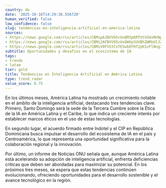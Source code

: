 ```yaml
---
country: do
date: '2025-10-16T14:29:36.556720'
human_verified: false
low_confidence: false
slug: tendencias-en-inteligencia-artificial-en-america-latina
sources:
- https://news.google.com/rss/articles/CBMipAJBVV95cUxQM3p6RTVtVGUxMnNpT0lQdk1CSHVrbWV3cGtIaGtteTg0dUFJRkVYNmIwYnlKakhLMjRDLUZ0SHVzbG4wbm5xUHRvVXVDNFZMb2x6NnJIemNrUE1fTktwSVliVDdiN0xieXJEeHByU215WTByXy03cGZMS1Npci1ZSWtYZjRYbHMzZzNBSDlRa2JVTGRIclhnYXZmcGNTNGE2TU9jOEthU0NoWE9oU0ZSNC1kTzU3Vm52LVNNUlpBU2IyMWV1X1VkcmtkZG1qU1Jpd0xkTXlpUS1ZZl9ad3RxUU50YUJiekRIcnJiTVhXdlVTczZNaHJpc0R5UF8tX2dzOURtaEJqcl9MNEc1THdOLXpjTlBFVng3Y2lxQTFIOHhMWm82?oc=5
- https://news.google.com/rss/articles/CBMi2AFBVV95cUxOWVpSUVBhZWRkUlJZNG42UE1tMXBvQ01GSkZaNHBEdHFzZ2EtYXo2N29CeENSbDA4UW12MGtaWUdjdWxxU0oxYnllbklheHZCWlZZSWp0c3BWd2I1QVZQNjVQOWNwbEkwUG5zMXZ1dTVWUWp4ckZGWTE0bl9YZm12VV9zY2dUS2d1SUdtME0yZTFCZDRVY3lXZ1hiV3JsbWUwZlJGQWpjM0tsbjk0UWJKdkdZbGtVR1U4V2
- https://news.google.com/rss/articles/CBMiV0FVX3lxTE5wbEFHT2pKSzFlNng2MVg3aDVqYW9DLXg1Vm9iUzRlY2lKYmJzR1ZnQjJ3STNtNy03TDQ2Z2NScTRVdk5wREFWNUF4RU1hVFgzV0QyaDNYSQ?oc=5
subtitle: Oportunidades y desafíos en el ecosistema de IA
tags:
- trends
- latam
tier: gold
title: Tendencias en Inteligencia Artificial en América Latina
type: trend_radar
value_score: 0.75
---
```


<p>En los últimos meses, América Latina ha mostrado un crecimiento notable en el ámbito de la inteligencia artificial, destacando tres tendencias clave. Primero, Santo Domingo será la sede de la Tercera Cumbre sobre la Ética de la IA en América Latina y el Caribe, lo que indica un creciente interés por establecer marcos éticos en el uso de estas tecnologías.</p><p>En segundo lugar, el acuerdo firmado entre Indotel y el CIP en República Dominicana busca impulsar el desarrollo del ecosistema de IA en el país y Centroamérica, lo que representa una oportunidad significativa para la colaboración regional y la innovación.</p><p>Por último, un informe de Noticias ONU señala que, aunque América Latina está acelerando su adopción de inteligencia artificial, enfrenta deficiencias críticas que deben ser abordadas para maximizar su potencial. En los próximos tres meses, se espera que estas tendencias continúen evolucionando, ofreciendo oportunidades para el desarrollo sostenible y el avance tecnológico en la región.</p>